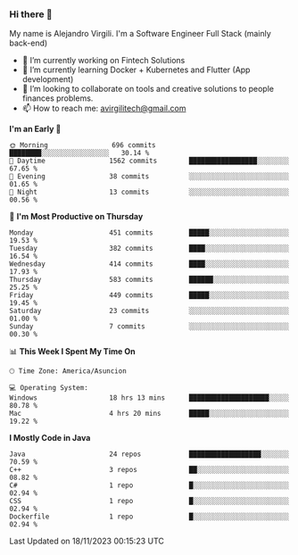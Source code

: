 ### Hi there 👋

My name is Alejandro Virgili. I'm a Software Engineer Full Stack (mainly back-end)


- 🔭 I’m currently working on Fintech Solutions
- 🌱 I’m currently learning Docker + Kubernetes and Flutter (App development)
- 👯 I’m looking to collaborate on tools and creative solutions to people finances problems.
- 📫 How to reach me: avirgilitech@gmail.com
  
<!--START_SECTION:waka-->
**I'm an Early 🐤** 

```text
🌞 Morning                696 commits         ████████░░░░░░░░░░░░░░░░░   30.14 % 
🌆 Daytime                1562 commits        █████████████████░░░░░░░░   67.65 % 
🌃 Evening                38 commits          ░░░░░░░░░░░░░░░░░░░░░░░░░   01.65 % 
🌙 Night                  13 commits          ░░░░░░░░░░░░░░░░░░░░░░░░░   00.56 % 
```
📅 **I'm Most Productive on Thursday** 

```text
Monday                   451 commits         █████░░░░░░░░░░░░░░░░░░░░   19.53 % 
Tuesday                  382 commits         ████░░░░░░░░░░░░░░░░░░░░░   16.54 % 
Wednesday                414 commits         ████░░░░░░░░░░░░░░░░░░░░░   17.93 % 
Thursday                 583 commits         ██████░░░░░░░░░░░░░░░░░░░   25.25 % 
Friday                   449 commits         █████░░░░░░░░░░░░░░░░░░░░   19.45 % 
Saturday                 23 commits          ░░░░░░░░░░░░░░░░░░░░░░░░░   01.00 % 
Sunday                   7 commits           ░░░░░░░░░░░░░░░░░░░░░░░░░   00.30 % 
```


📊 **This Week I Spent My Time On** 

```text
🕑︎ Time Zone: America/Asuncion

💻 Operating System: 
Windows                  18 hrs 13 mins      ████████████████████░░░░░   80.78 % 
Mac                      4 hrs 20 mins       █████░░░░░░░░░░░░░░░░░░░░   19.22 % 
```

**I Mostly Code in Java** 

```text
Java                     24 repos            ██████████████████░░░░░░░   70.59 % 
C++                      3 repos             ██░░░░░░░░░░░░░░░░░░░░░░░   08.82 % 
C#                       1 repo              █░░░░░░░░░░░░░░░░░░░░░░░░   02.94 % 
CSS                      1 repo              █░░░░░░░░░░░░░░░░░░░░░░░░   02.94 % 
Dockerfile               1 repo              █░░░░░░░░░░░░░░░░░░░░░░░░   02.94 % 
```




 Last Updated on 18/11/2023 00:15:23 UTC
<!--END_SECTION:waka-->
